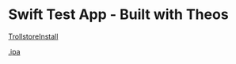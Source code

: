 # Swift Test App - Built with Theos

[TrollstoreInstall](https://sbamboo.github.io/websa/tools/redir.html?url=trollstore%3A%2F%2Finstall%3Furl%3Dhttps%3A%2F%2Fgithub.com%2Fsbamboo%2Ftheos-swift-test-app%2Freleases%2Flatest%2Fdownload%2FSwiftTestApp.ipa)

[.ipa](https://github.com/sbamboo/theos-swift-test-app/releases/latest/download/SwiftTestApp.ipa)
